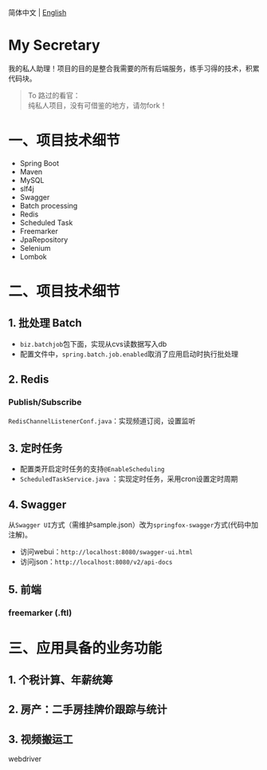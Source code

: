 简体中文 | [English](./README.md)

# My Secretary
我的私人助理！项目的目的是整合我需要的所有后端服务，练手习得的技术，积累代码块。

> To 路过的看官：  
> 纯私人项目，没有可借鉴的地方，请勿fork！

# 一、项目技术细节
* Spring Boot
* Maven
* MySQL
* slf4j
* Swagger
* Batch processing
* Redis
* Scheduled Task
* Freemarker
* JpaRepository
* Selenium
* Lombok

# 二、项目技术细节

## 1. 批处理 Batch
+ `biz.batchjob`包下面，实现从cvs读数据写入db
+ 配置文件中，`spring.batch.job.enabled`取消了应用启动时执行批处理

## 2. Redis
### Publish/Subscribe
`RedisChannelListenerConf.java`：实现频道订阅，设置监听

## 3. 定时任务
+ 配置类开启定时任务的支持`@EnableScheduling`
+ `ScheduledTaskService.java` ：实现定时任务，采用cron设置定时周期

## 4. Swagger
从`Swagger UI`方式（需维护sample.json）改为`springfox-swagger`方式(代码中加注解)。

+ 访问webui：`http://localhost:8080/swagger-ui.html`
+ 访问json：`http://localhost:8080/v2/api-docs`

## 5. 前端
### freemarker (.ftl)


# 三、应用具备的业务功能

## 1. 个税计算、年薪统筹

## 2. 房产：二手房挂牌价跟踪与统计

## 3. 视频搬运工
webdriver
